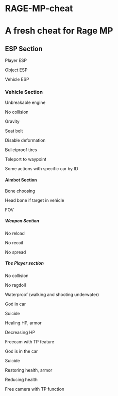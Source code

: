 # RAGE-MP-cheat

<h1>A fresh cheat for Rage MP</h1>



<h2>ESP Section</h2>

Player ESP

Object ESP

Vehicle ESP

<h3>Vehicle Section</h3>

Unbreakable engine

No collision

Gravity

Seat belt

Disable deformation

Bulletproof tires

Teleport to waypoint

Some actions with specific car by ID

<h4>Aimbot Section</h4>

Bone choosing

Head bone if target in vehicle

FOV

<h5>Weapon Section</h5>

No reload

No recoil

No spread

<h5>The Player section</h5>

No collision

No ragdoll

Waterproof (walking and shooting underwater)

God in car

Suicide

Healing HP, armor

Decreasing HP

Freecam with TP feature

God is in the car

Suicide

Restoring health, armor

Reducing health

Free camera with TP function
